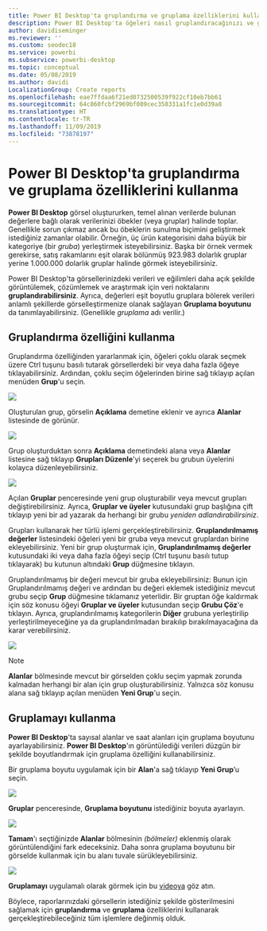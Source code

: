 ```yaml
---
title: Power BI Desktop'ta gruplandırma ve gruplama özelliklerini kullanma
description: Power BI Desktop'ta öğeleri nasıl gruplandıracağınızı ve gruplayacağınızı öğrenin
author: davidiseminger
ms.reviewer: ''
ms.custom: seodec18
ms.service: powerbi
ms.subservice: powerbi-desktop
ms.topic: conceptual
ms.date: 05/08/2019
ms.author: davidi
LocalizationGroup: Create reports
ms.openlocfilehash: eae7ffdaa6f21ed0732500539f922cf10eb7bb61
ms.sourcegitcommit: 64c860fcbf2969bf089cec358331a1fc1e0d39a8
ms.translationtype: HT
ms.contentlocale: tr-TR
ms.lasthandoff: 11/09/2019
ms.locfileid: "73878197"
---
```

# <a name="use-grouping-and-binning-in-power-bi-desktop"></a>Power BI Desktop'ta gruplandırma ve gruplama özelliklerini kullanma
**Power BI Desktop** görsel oluştururken, temel alınan verilerde bulunan değerlere bağlı olarak verilerinizi öbekler (veya gruplar) halinde toplar. Genellikle sorun çıkmaz ancak bu öbeklerin sunulma biçimini geliştirmek istediğiniz zamanlar olabilir. Örneğin, üç ürün kategorisini daha büyük bir kategoriye (bir *gruba*) yerleştirmek isteyebilirsiniz. Başka bir örnek vermek gerekirse, satış rakamlarını eşit olarak bölünmüş 923.983 dolarlık gruplar yerine 1.000.000 dolarlık gruplar halinde görmek isteyebilirsiniz.

Power BI Desktop'ta görsellerinizdeki verileri ve eğilimleri daha açık şekilde görüntülemek, çözümlemek ve araştırmak için veri noktalarını **gruplandırabilirsiniz**. Ayrıca, değerleri eşit boyutlu gruplara bölerek verileri anlamlı şekillerde görselleştirmenize olanak sağlayan **Gruplama boyutunu** da tanımlayabilirsiniz. (Genellikle *gruplama* adı verilir.)

## <a name="using-grouping"></a>Gruplandırma özelliğini kullanma
Gruplandırma özelliğinden yararlanmak için, öğeleri çoklu olarak seçmek üzere Ctrl tuşunu basılı tutarak görsellerdeki bir veya daha fazla öğeye tıklayabilirsiniz. Ardından, çoklu seçim öğelerinden birine sağ tıklayıp açılan menüden **Grup**'u seçin.

![](media/desktop-grouping-and-binning/grouping-binning_1.png)

Oluşturulan grup, görselin **Açıklama** demetine eklenir ve ayrıca **Alanlar** listesinde de görünür.

![](media/desktop-grouping-and-binning/grouping-binning_2.png)

Grup oluşturduktan sonra **Açıklama** demetindeki alana veya **Alanlar** listesine sağ tıklayıp **Grupları Düzenle**'yi seçerek bu grubun üyelerini kolayca düzenleyebilirsiniz.

![](media/desktop-grouping-and-binning/grouping-binning_3.png)

Açılan **Gruplar** penceresinde yeni grup oluşturabilir veya mevcut grupları değiştirebilirsiniz. Ayrıca, **Gruplar ve üyeler** kutusundaki grup başlığına çift tıklayıp yeni bir ad yazarak da herhangi bir grubu *yeniden adlandırabilirsiniz*.

Grupları kullanarak her türlü işlemi gerçekleştirebilirsiniz. **Gruplandırılmamış değerler** listesindeki öğeleri yeni bir gruba veya mevcut gruplardan birine ekleyebilirsiniz. Yeni bir grup oluşturmak için, **Gruplandırılmamış değerler** kutusundaki iki veya daha fazla öğeyi seçip (Ctrl tuşunu basılı tutup tıklayarak) bu kutunun altındaki **Grup** düğmesine tıklayın.

Gruplandırılmamış bir değeri mevcut bir gruba ekleyebilirsiniz: Bunun için Gruplandırılmamış değeri ve ardından bu değeri eklemek istediğiniz mevcut grubu seçip **Grup** düğmesine tıklamanız yeterlidir. Bir gruptan öğe kaldırmak için söz konusu öğeyi **Gruplar ve üyeler** kutusundan seçip **Grubu Çöz**'e tıklayın. Ayrıca, gruplandırılmamış kategorilerin **Diğer** grubuna yerleştirilip yerleştirilmeyeceğine ya da gruplandırılmadan bırakılıp bırakılmayacağına da karar verebilirsiniz.

![](media/desktop-grouping-and-binning/grouping-binning_4.png)

> [!NOTE]
> **Alanlar** bölmesinde mevcut bir görselden çoklu seçim yapmak zorunda kalmadan herhangi bir alan için grup oluşturabilirsiniz. Yalnızca söz konusu alana sağ tıklayıp açılan menüden **Yeni Grup**'u seçin.

## <a name="using-binning"></a>Gruplamayı kullanma
**Power BI Desktop**'ta sayısal alanlar ve saat alanları için gruplama boyutunu ayarlayabilirsiniz. **Power BI Desktop**'ın görüntülediği verileri düzgün bir şekilde boyutlandırmak için gruplama özelliğini kullanabilirsiniz.

Bir gruplama boyutu uygulamak için bir **Alan**'a sağ tıklayıp **Yeni Grup**’u seçin.

![](media/desktop-grouping-and-binning/grouping-binning_5.png)

**Gruplar** penceresinde, **Gruplama boyutunu** istediğiniz boyuta ayarlayın.

![](media/desktop-grouping-and-binning/grouping-binning_6.png)

**Tamam**'ı seçtiğinizde **Alanlar** bölmesinin *(bölmeler)* eklenmiş olarak görüntülendiğini fark edeceksiniz. Daha sonra gruplama boyutunu bir görselde kullanmak için bu alanı tuvale sürükleyebilirsiniz.

![](media/desktop-grouping-and-binning/grouping-binning_7.png)

**Gruplamayı** uygulamalı olarak görmek için bu [videoya](https://www.youtube.com/watch?v=BRvdZSfO0DY) göz atın.

Böylece, raporlarınızdaki görsellerin istediğiniz şekilde gösterilmesini sağlamak için **gruplandırma** ve **gruplama** özelliklerini kullanarak gerçekleştirebileceğiniz tüm işlemlere değinmiş olduk.

